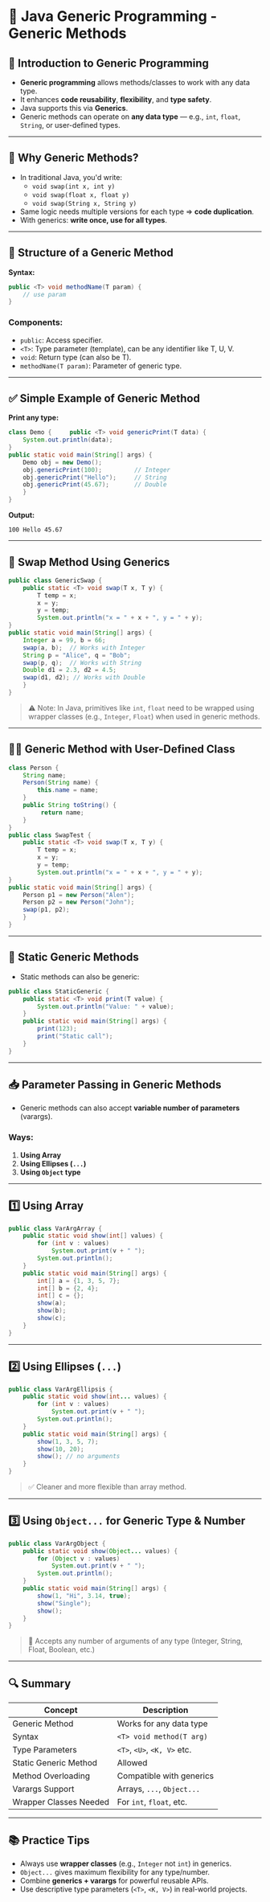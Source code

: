 # 📘 Java Generic Programming - Generic Methods

## 📌 Introduction to Generic Programming

- **Generic programming** allows methods/classes to work with any data type.
- It enhances **code reusability**, **flexibility**, and **type safety**.
- Java supports this via **Generics**.
- Generic methods can operate on **any data type** — e.g., `int`, `float`, `String`, or user-defined types.

---

## 🧠 Why Generic Methods?

- In traditional Java, you'd write:
    - `void swap(int x, int y)`
    - `void swap(float x, float y)`
    - `void swap(String x, String y)`
- Same logic needs multiple versions for each type ⇒ **code duplication**.
- With generics: **write once, use for all types**.

---

## 🧱 Structure of a Generic Method

**Syntax:**

```java
public <T> void methodName(T param) {     
	// use param 
}
```

### Components:

- `public`: Access specifier.
- `<T>`: Type parameter (template), can be any identifier like T, U, V.
- `void`: Return type (can also be T).
- `methodName(T param)`: Parameter of generic type.

---

## ✅ Simple Example of Generic Method

**Print any type:**

```java
class Demo {     public <T> void genericPrint(T data) { 
	System.out.println(data);     
}     
public static void main(String[] args) {         
	Demo obj = new Demo();         
	obj.genericPrint(100);         // Integer
	obj.genericPrint("Hello");     // String         
	obj.genericPrint(45.67);       // Double     
	} 
}
```

**Output:**

```
100 Hello 45.67
```

---

## 🔄 Swap Method Using Generics

```java
public class GenericSwap {     
	public static <T> void swap(T x, T y) {         
		T temp = x;         
		x = y;         
		y = temp;         
		System.out.println("x = " + x + ", y = " + y);     
}      
public static void main(String[] args) {         
	Integer a = 99, b = 66;         
	swap(a, b);  // Works with Integer          
	String p = "Alice", q = "Bob";        
	swap(p, q);  // Works with String          
	Double d1 = 2.3, d2 = 4.5;         
	swap(d1, d2); // Works with Double     
	} 
}
```

> ⚠ Note: In Java, primitives like `int`, `float` need to be wrapped using wrapper classes (e.g., `Integer`, `Float`) when used in generic methods.

---

## 🧑‍💻 Generic Method with User-Defined Class

```java
class Person {     
	String name;     
	Person(String name) {         
		this.name = name;     
	}      
	public String toString() {        
		 return name;     
	} 
}  
public class SwapTest {     
	public static <T> void swap(T x, T y) {         
		T temp = x;         
		x = y;         
		y = temp;         
		System.out.println("x = " + x + ", y = " + y);     
}      
public static void main(String[] args) {         
	Person p1 = new Person("Alen");         
	Person p2 = new Person("John");         
	swap(p1, p2);     
	} 
}
```

---

## 🔁 Static Generic Methods

- Static methods can also be generic:

```java
public class StaticGeneric {     
	public static <T> void print(T value) {  
		System.out.println("Value: " + value);     
	}      
	public static void main(String[] args) {         
		print(123);         
		print("Static call");     
	} 
}
```

---

## 📥 Parameter Passing in Generic Methods

- Generic methods can also accept **variable number of parameters** (varargs).

### Ways:

1. **Using Array**
2. **Using Ellipses (`...`)**
3. **Using `Object` type**

---

## 1️⃣ Using Array
```java
public class VarArgArray {     
	public static void show(int[] values) {         
		for (int v : values)             
			System.out.print(v + " ");         
		System.out.println();     
	}      
	public static void main(String[] args) {         
		int[] a = {1, 3, 5, 7};         
		int[] b = {2, 4};         
		int[] c = {};         
		show(a); 
		show(b); 
		show(c);     
	} 
}
```

---

## 2️⃣ Using Ellipses (`...`)

```java
public class VarArgEllipsis {     
	public static void show(int... values) {         
		for (int v : values)             
			System.out.print(v + " ");         
		System.out.println();     
	}      
	public static void main(String[] args) {         
		show(1, 3, 5, 7);         
		show(10, 20);         
		show(); // no arguments     
	} 
}
```

> ✅ Cleaner and more flexible than array method.

---

## 3️⃣ Using `Object...` for Generic Type & Number

```java
public class VarArgObject {     
	public static void show(Object... values) {         
		for (Object v : values)             
			System.out.print(v + " ");         
		System.out.println();     
	}      
	public static void main(String[] args) {         
		show(1, "Hi", 3.14, true);         
		show("Single");         
		show();     
	} 
}
```

> 🔁 Accepts any number of arguments of any type (Integer, String, Float, Boolean, etc.)

---

## 🔍 Summary

|Concept|Description|
|---|---|
|Generic Method|Works for any data type|
|Syntax|`<T> void method(T arg)`|
|Type Parameters|`<T>`, `<U>`, `<K, V>` etc.|
|Static Generic Method|Allowed|
|Method Overloading|Compatible with generics|
|Varargs Support|Arrays, `...`, `Object...`|
|Wrapper Classes Needed|For `int`, `float`, etc.|

---

## 📚 Practice Tips

- Always use **wrapper classes** (e.g., `Integer` not `int`) in generics.
- `Object...` gives maximum flexibility for any type/number.
- Combine **generics + varargs** for powerful reusable APIs.
- Use descriptive type parameters (`<T>`, `<K, V>`) in real-world projects.